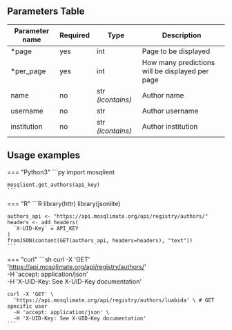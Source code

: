 ## Parameters Table 
| Parameter name | Required | Type | Description |
|--|--|--|--|
| *page | yes | int | Page to be displayed |
| *per_page | yes | int | How many predictions will be displayed per page |
| name | no | str _(icontains)_ | Author name |
| username | no | str | Author username |
| institution | no | str _(icontains)_ | Author institution |

## Usage examples

=== "Python3"
    ```py
    import mosqlient

    mosqlient.get_authors(api_key)
    ```

=== "R"
    ```R
    library(httr)
    library(jsonlite)

    authors_api <- "https://api.mosqlimate.org/api/registry/authors/"
    headers <- add_headers(
      `X-UID-Key` = API_KEY
    )
    fromJSON(content(GET(authors_api, headers=headers), "text"))
    ```

=== "curl"
    ```sh
    curl -X 'GET' \
      'https://api.mosqlimate.org/api/registry/authors/' \
      -H 'accept: application/json' \
      -H 'X-UID-Key: See X-UID-Key documentation'

    curl -X 'GET' \
      'https://api.mosqlimate.org/api/registry/authors/luabida' \ # GET specific user
      -H 'accept: application/json' \
      -H 'X-UID-Key: See X-UID-Key documentation'
    ```
